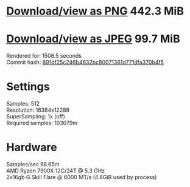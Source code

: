 # [Download/view as PNG](https://cloud.dragoncave.dev/s/bKcT6cSCfFFQCKH) 442.3 MiB
# [Download/view as JPEG](https://cloud.dragoncave.dev/s/HDAW9PPRfCCdW9y) 99.7 MiB
Rendered for: 1506.5 seconds  
Commit hash: [891df25c246b4632bc80071361d771dfa370b4f5](https://github.com/FlareFlo/smallpt/tree/891df25c246b4632bc80071361d771dfa370b4f5)

# Settings
Samples: 512  
Resolution: 16384x12288  
SuperSampling: 1x (off)  
Required samples: 103079m  

# Hardware
Samples/sec 68.65m  
AMD Ryzen 7900X 12C/24T @ 5.3 GHz  
2x16gb G.Skill Flare @ 6000 MT/s (4.6GiB used by process)  